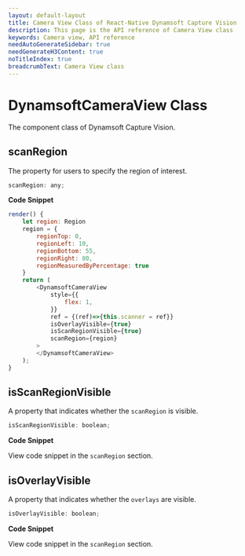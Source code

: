 ```yaml
---
layout: default-layout
title: Camera View Class of React-Native Dynamsoft Capture Vision
description: This page is the API reference of Camera View class
keywords: Camera view, API reference
needAutoGenerateSidebar: true
needGenerateH3Content: true
noTitleIndex: true
breadcrumbText: Camera View class
---
```


# DynamsoftCameraView Class

The component class of Dynamsoft Capture Vision.

## scanRegion

The property for users to specify the region of interest.

```js
scanRegion: any;
```

**Code Snippet**

```js
render() {
    let region: Region
    region = {
        regionTop: 0,
        regionLeft: 10,
        regionBottom: 55,
        regionRight: 80,
        regionMeasuredByPercentage: true
    }
    return (
        <DynamsoftCameraView
            style={{
                flex: 1,
            }}
            ref = {(ref)=>{this.scanner = ref}}
            isOverlayVisible={true}
            isScanRegionVisible={true}
            scanRegion={region}
        >
        </DynamsoftCameraView>
    );
}
```

## isScanRegionVisible

A property that indicates whether the `scanRegion` is visible.

```js
isScanRegionVisible: boolean;
```

**Code Snippet**

View code snippet in the `scanRegion` section.

## isOverlayVisible

A property that indicates whether the `overlays` are visible.

```js
isOverlayVisible: boolean;
```

**Code Snippet**

View code snippet in the `scanRegion` section.

